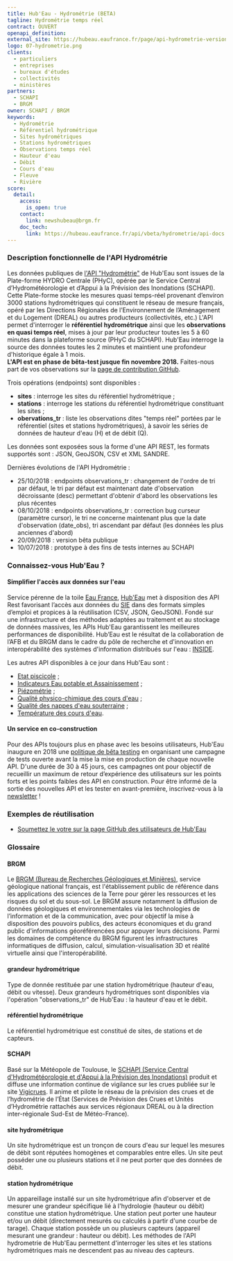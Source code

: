 ```yaml
---
title: Hub'Eau - Hydrométrie (BETA)
tagline: Hydrométrie temps réel
contract: OUVERT
openapi_definition: 
external_site: https://hubeau.eaufrance.fr/page/api-hydrometrie-version-beta
logo: 07-hydrometrie.png
clients:
  - particuliers
  - entreprises
  - bureaux d'études
  - collectivités
  - ministères
partners:
  - SCHAPI
  - BRGM
owner: SCHAPI / BRGM
keywords:
  - Hydrométrie
  - Référentiel hydrométrique
  - Sites hydrométriques
  - Stations hydrométriques
  - Observations temps réel
  - Hauteur d'eau
  - Débit
  - Cours d'eau
  - Fleuve
  - Rivière
score:
  detail:
    access:
      is_open: true
    contact:
      link: newshubeau@brgm.fr
    doc_tech:
      link: https://hubeau.eaufrance.fr/api/vbeta/hydrometrie/api-docs
---
```


### Description fonctionnelle de l'API Hydrométrie

Les données publiques de [l'API "Hydrométrie"](https://hubeau.eaufrance.fr/page/api-hydrometrie-version-beta) de Hub'Eau sont issues de la Plate-forme HYDRO Centrale (PHyC), opérée par le Service Central d’Hydrométéorologie et d’Appui à la Prévision des Inondations (SCHAPI).
Cette Plate-forme stocke les mesures quasi temps-réel provenant d’environ 3000 stations hydrométriques qui constituent le réseau de mesure français, opéré par les Directions Régionales de l’Environnement de l’Aménagement et du Logement (DREAL) ou autres producteurs (collectivités, etc.)
L'API permet d'interroger le __référentiel hydrométrique__ ainsi que les __observations en quasi temps réel__, mises à jour par leur producteur toutes les 5 à 60 minutes dans la plateforme source (PHyC du SCHAPI). Hub'Eau interroge la source des données toutes les 2 minutes et maintient une profondeur d'historique égale à 1 mois.  
__L'API est en phase de bêta-test jusque fin novembre 2018.__ Faites-nous part de vos observations sur la [page de contribution GitHub](https://github.com/BRGM/hubeau/issues).

Trois opérations (endpoints) sont disponibles :
* __sites__ : interroge les sites du référentiel hydrométrique ;
* __stations__ : interroge les stations du référentiel hydrométrique constituant les sites ;
* __obervations_tr__ : liste les observations dites "temps réel" portées par le référentiel (sites et stations hydrométriques), à savoir les séries de données de hauteur d'eau (H) et de débit (Q).

Les données sont exposées sous la forme d'une API REST, les formats supportés sont : JSON, GeoJSON, CSV et XML SANDRE.

Dernières évolutions de l'API Hydrométrie :
* 25/10/2018 : endpoints observations_tr : changement de l'ordre de tri par défaut, le tri par défaut est maintenant date d'observation décroissante (desc) permettant d'obtenir d'abord les observations les plus récentes
* 08/10/2018 : endpoints observations_tr : correction bug curseur (paramètre cursor), le tri ne concerne maintenant plus que la date d'observation (date_obs), tri ascendant par défaut (les données les plus anciennes d'abord)
* 20/09/2018 : version bêta publique
* 10/07/2018 : prototype à des fins de tests internes au SCHAPI

### Connaissez-vous Hub'Eau ?

#### Simplifier l'accès aux données sur l'eau
Service pérenne de la toile [Eau France](https://www.eaufrance.fr), [Hub'Eau](https://hubeau.eaufrance.fr/) met à disposition des API Rest favorisant l’accès aux données du [SIE](https://www.eaufrance.fr/donnees) dans des formats simples d’emploi et propices à la réutilisation (CSV, JSON, GeoJSON).
Fondé sur une infrastructure et des méthodes adaptées au traitement et au stockage de données massives, les APIs Hub'Eau garantissent les meilleures performances de disponibilité.
Hub’Eau est le résultat de la collaboration de l’AFB et du BRGM dans le cadre du pôle de recherche et d'innovation en interopérabilité des systèmes d'information distribués sur l'eau : [INSIDE](http://www.pole-inside.fr/fr).  

Les autres API disponibles à ce jour dans Hub'Eau sont :
* [Etat piscicole](/api/api_hubeau_poissons.html) ;
* [Indicateurs Eau potable et Assainissement](/api/api_hubeau_indic_EP_Asst.html) ;
* [Piézométrie](/api/api_hubeau_piezometrie.html) ;
* [Qualité physico-chimique des cours d'eau](/api/api_hubeau_qualite_rivieres.html) ;
* [Qualité des nappes d'eau souterraine](/api/api_hubeau_qualite_nappes_eau_sout.html) ;
* [Température des cours d'eau](/api/api_hubeau_temperature_rivieres.html).

#### Un service en co-construction
Pour des APIs toujours plus en phase avec les besoins utilisateurs, Hub'Eau inaugure en 2018 une [politique de bêta testing](https://hubeau.eaufrance.fr/page/apis-version-beta) en organisant une campagne de tests ouverte avant la mise la mise en production de chaque nouvelle API.
D'une durée de 30 à 45 jours, ces campagnes ont pour objectif de recueillir un maximum de retour d’expérience des utilisateurs sur les points forts et les points faibles des API en construction.
Pour être informé de la sortie des nouvelles API et les tester en avant-première, inscrivez-vous à la [newsletter](https://hubeau.eaufrance.fr/page/news-letter-hubeau) !

### Exemples de réutilisation

* [Soumettez le votre sur la page GitHub des utilisateurs de Hub'Eau](https://github.com/BRGM/hubeau)

### Glossaire

#### BRGM
Le [BRGM (Bureau de Recherches Géologiques et Minières)](http://www.brgm.fr/), service géologique national français, est l'établissement public de référence dans les applications des sciences de la Terre pour gérer les ressources et les risques du sol et du sous-sol. Le BRGM assure notamment la diffusion de données géologiques et environnementales via les technologies de l’information et de la communication, avec pour objectif la mise à disposition des pouvoirs publics, des acteurs économiques et du grand public d'informations géoréférencées pour appuyer leurs décisions. Parmi les domaines de compétence du BRGM figurent les infrastructures informatiques de diffusion, calcul, simulation-visualisation 3D et réalité virtuelle ainsi que l'interopérabilité.

#### grandeur hydrométrique
Type de donnée restituée par une station hydrométrique (hauteur d'eau, débit ou vitesse). Deux grandeurs hydrométriques sont disponibles via l'opération "observations_tr" de Hub'Eau : la hauteur d'eau et le débit.

#### référentiel hydrométrique
Le référentiel hydrométrique est constitué de sites, de stations et de capteurs.

#### SCHAPI
Basé sur la Météopole de Toulouse, le [SCHAPI (Service Central d'Hydrométéorologie et d'Appui à la Prévision des Inondations)](http://www.side.developpement-durable.gouv.fr/EXPLOITATION/DEFAULT/doc/IFD/I_IFD_REFDOC_0076356/SCHAPI-Service-Central-d-Hydrom%C3%A9t%C3%A9orologie-et-d-Appui-la-Pr%C3%A9vision-des-Inondations) produit et diffuse une information continue de vigilance sur les crues publiée sur le site [Vigicrues](www.vigicrues.gouv.fr). Il anime et pilote le réseau de la prévision des crues et de l’hydrométrie de l’État (Services de Prévision des Crues et Unités d’Hydrométrie rattachés aux services régionaux DREAL ou à la direction inter-régionale Sud-Est de Météo-France).

#### site hydrométrique
Un site hydrométrique est un tronçon de cours d'eau sur lequel les mesures de débit sont réputées homogènes et comparables entre elles. Un site peut posséder une ou plusieurs stations et il ne peut porter que des données de débit.

#### station hydrométrique
Un appareillage installé sur un site hydrométrique afin d'observer et de mesurer une grandeur spécifique lié à l'hydrologie (hauteur ou débit) constitue une station hydrométrique. Une station peut porter une hauteur et/ou un débit (directement mesurés ou calculés à partir d'une courbe de tarage). Chaque station possède un ou plusieurs capteurs (appareil mesurant une grandeur : hauteur ou débit).
Les méthodes de l'API hydrometrie de Hub'Eau permettent d'interroger les sites et les stations hydrométriques mais ne descendent pas au niveau des capteurs.
